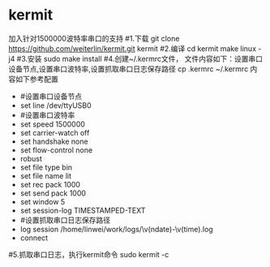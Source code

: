 # kermit
加入针对1500000波特率串口的支持
#1.下载
git clone https://github.com/weiterlin/kermit.git kermit
#2.编译
cd kermit
make linux -j4
#3.安装
sudo make install
#4.创建~/.kermrc文件，
文件内容如下：设置串口设备节点,设置串口波特率,设置抓取串口日志保存路径
cp .kermrc ~/.kermrc
内容如下参考配置
- \#设置串口设备节点
- set line /dev/ttyUSB0
- \#设置串口波特率
- set speed 1500000
- set carrier-watch off
- set handshake none
- set flow-control none
- robust
- set file type bin
- set file name lit
- set rec pack 1000
- set send pack 1000
- set window 5
- set session-log TIMESTAMPED-TEXT
- \#设置抓取串口日志保存路径
- log session /home/linwei/work/logs/\v(ndate)-\v(time).log
- connect

#5.抓取串口日志，执行kermit命令
sudo kermit -c 
